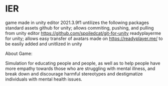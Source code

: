 # IER 

game made in unity editor 2021.3.9f1
untilizes the following packages
standard assets
github for unity; allows commiting, pushing, and pulling from unity editor https://github.com/spoiledcat/git-for-unity 
readyplayerme for unity; allows easy transfer of avatars made on https://readyplayer.me/ to be easily added and unitlized in unity 

About Game:

Simulation for educating people and people, as well as to help people have more empathy towards those who are struggling with mental illness, and break down and discourage harmful stereotypes and destigmatize individuals with mental health issues.
